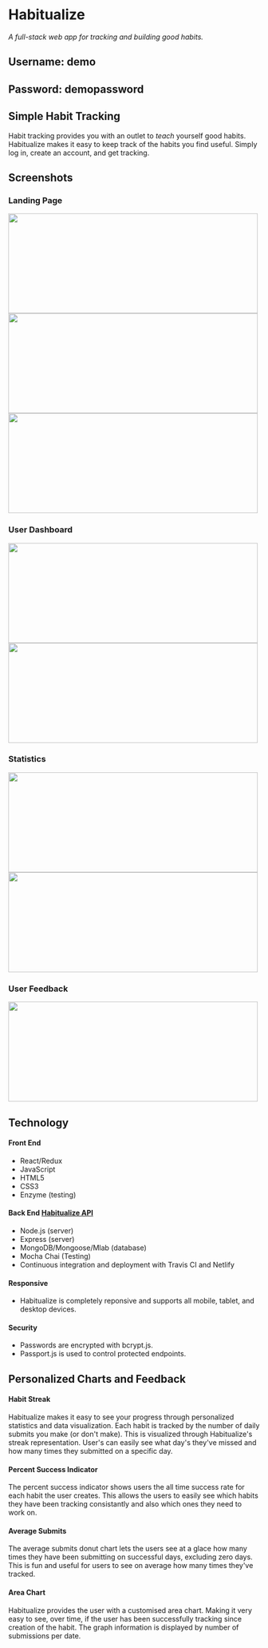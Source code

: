 # Habitualize

*A full-stack web app for tracking and building good habits.*

## Username: demo
## Password: demopassword

## Simple Habit Tracking

Habit tracking provides you with an outlet to *teach* yourself good habits. Habitualize makes it easy to keep track of the habits you find useful. Simply log in, create an account, and get tracking.

## Screenshots 

### Landing Page
<img src="https://s3-us-west-2.amazonaws.com/s.cdpn.io/1150197/habitualize-hero-area.png" width="500" height="200">
<img src="https://s3-us-west-2.amazonaws.com/s.cdpn.io/1150197/habitualize-about-section.png" width="500" height="200">
<img src="https://s3-us-west-2.amazonaws.com/s.cdpn.io/1150197/habitualize-sign-up.png" width="500" height="200">

### User Dashboard
<img src="https://s3-us-west-2.amazonaws.com/s.cdpn.io/1150197/habitualize-user-dashboard.png" width="500" height="200">
<img src="https://s3-us-west-2.amazonaws.com/s.cdpn.io/1150197/habitualize-create-habit-form.png" width="500" height="200">

### Statistics
<img src="https://s3-us-west-2.amazonaws.com/s.cdpn.io/1150197/habitualize-statistics-page.png" width="500" height="200">
<img src="https://s3-us-west-2.amazonaws.com/s.cdpn.io/1150197/habitualize-statistics-area-chart.png" width="500" height="200">

### User Feedback
<img src="https://s3-us-west-2.amazonaws.com/s.cdpn.io/1150197/habitualize-new-best-streak.png" width="500" height="200">

## Technology

#### Front End
- React/Redux
- JavaScript
- HTML5
- CSS3
- Enzyme (testing)

#### Back End [Habitualize API](https://github.com/jrvscm/habitualize-api)
- Node.js (server)
- Express (server)  
- MongoDB/Mongoose/Mlab (database) 
- Mocha Chai (Testing)
- Continuous integration and deployment with Travis CI and Netlify

#### Responsive
- Habitualize is completely reponsive and supports all mobile, tablet, and desktop devices.

#### Security
 - Passwords are encrypted with bcrypt.js.
 - Passport.js is used to control protected endpoints.

## Personalized Charts and Feedback  

#### Habit Streak

Habitualize makes it easy to see your progress through personalized statistics and data visualization. Each habit is tracked by the number of daily submits you make (or don't make). This is visualized through Habitualize's streak representation. User's can easily see what day's they've missed and how many times they submitted on a specific day.  

#### Percent Success Indicator

The percent success indicator shows users the all time success rate for each habit the user creates. This allows the users to easily see which habits they have been tracking consistantly and also which ones they need to work on.

#### Average Submits

The average submits donut chart lets the users see at a glace how many times they have been submitting on successful days, excluding zero days. This is fun and useful for users to see on average how many times they've tracked.

#### Area Chart

Habitualize provides the user with a customised area chart. Making it very easy to see, over time, if the user has been successfully tracking since creation of the habit. The graph information is displayed by number of submissions per date.


